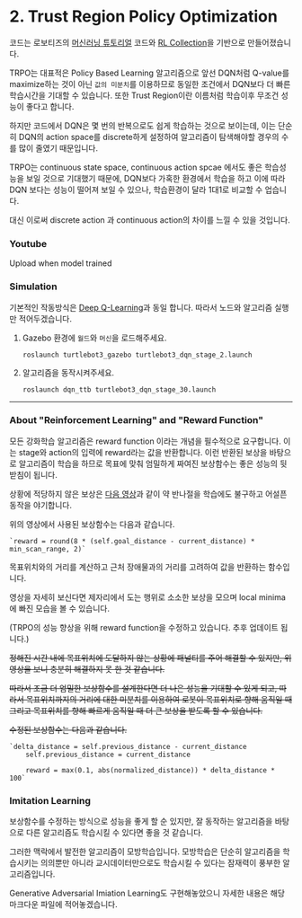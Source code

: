 # 2. Trust Region Policy Optimization
코드는 로보티즈의 [머신러닝 튜토리얼](https://emanual.robotis.com/docs/en/platform/turtlebot3/machine_learning/#machine-learning) 코드와 [RL Collection](https://github.com/hcnoh/rl-collection-pytorch)을 기반으로 만들어졌습니다.

TRPO는 대표적은 Policy Based Learning 알고리즘으로 앞선 DQN처럼 Q-value를 maximize하는 것이 아닌 `값의 미분치`를 이용하므로 동일한 조건에서 DQN보다 더 빠른 학습시간을 기대할 수 있습니다. 또한 Trust Region이란 이름처럼 학습이후 무조건 성능이 좋다고 합니다.

하지만 코드에서 DQN은 몇 번의 반복으로도 쉽게 학습하는 것으로 보이는데, 이는 단순히 DQN의 action space를 discrete하게 설정하여 알고리즘이 탐색해야할 경우의 수를 많이 줄였기 때문입니다.

TRPO는 continuous state space, continuous action spcae 에서도 좋은 학습성능을 보일 것으로 기대했기 때문에, DQN보다 가혹한 환경에서 학습을 하고 이에 따라 DQN 보다는 성능이 떨어져 보일 수 있으나, 학습환경이 달라 1대1로 비교할 수 업습니다.

대신 이로써 discrete action 과 continuous action의 차이를 느낄 수 있을 것입니다.


### Youtube

Upload when model trained

### Simulation

기본적인 작동방식은 [Deep Q-Learning]()과 동일 합니다. 따라서 노드와 알고리즘 실행만 적어두겠습니다.

1. Gazebo 환경에 `월드`와 `머신`을 로드해주세요.

   ```
   roslaunch turtlebot3_gazebo turtlebot3_dqn_stage_2.launch
   ```

1. 알고리즘을 동작시켜주세요.
   ```
   roslaunch dqn_ttb turtlebot3_dqn_stage_30.launch
   ```

---

### About "Reinforcement Learning" and "Reward Function"

모든 강화학습 알고리즘은 reward function 이라는 개념을 필수적으로 요구합니다. 이는 stage와 action의 입력에 reward라는 값을 반환합니다. 이런 반환된 보상을 바탕으로 알고리즘이 학습을 하므로 목표에 맞춰 엄밀하게 짜여진 보상함수는 좋은 성능의 뒷받침이 됩니다.

상황에 적당하지 않은 보상은 [다음 영상](https://youtu.be/R5-SdIQ1RFQ)과 같이 약 반나절을 학습에도 불구하고 어설픈 동작을 야기합니다.

위의 영상에서 사용된 보상함수는 다음과 같습니다.

    `reward = round(8 * (self.goal_distance - current_distance) * min_scan_range, 2)`

목표위치와의 거리를 계산하고 근처 장애물과의 거리를 고려하여 값을 반환하는 함수입니다.

영상을 자세히 보신다면 제자리에서 도는 행위로 소소한 보상을 모으며 local minima에 빠진 모습을 볼 수 있습니다.

(TRPO의 성능 향상을 위해 reward function을 수정하고 있습니다. 추후 업데이트 됩니다.)

<del>정해진 시간 내에 목표위치에 도달하지 않는 상황에 패널티를 주어 해결할 수 있지만, 위 영상을 보니 충분히 해결하지 못 한 것 같습니다.

<del>따라서 조금 더 엄밀한 보상함수를 설계한다면 더 나은 성능을 기대할 수 있게 되고, 따라서 목표위치까지의 거리에 대한 미분치를 이용하여 로봇이 목표위치로 향해 움직일 때 그리고 목표위치를 향해 빠르게 움직일 때 더 큰 보상을 받도록 할 수 있습니다.

<del>수정된 보상함수는 다음과 같습니다.

    `delta_distance = self.previous_distance - current_distance
        self.previous_distance = current_distance

        reward = max(0.1, abs(normalized_distance)) * delta_distance * 100`

### Imitation Learning

보상함수를 수정하는 방식으로 성능을 좋게 할 순 있지만, 잘 동작하는 알고리즘을 바탕으로 다른 알고리즘도 학습시킬 수 있다면 좋을 것 같습니다.

그러한 맥락에서 발전한 알고리즘이 모방학습입니다. 모방학습은 단순히 알고리즘을 학습시키는 의의뿐만 아니라 교시데이터만으로도 학습시킬 수 있다는 잠재력이 풍부한 알고리즘입니다.

Generative Adversarial Imiation Learning도 구현해놓았으니 자세한 내용은 해당 마크다운 파일에 적어놓겠습니다.

